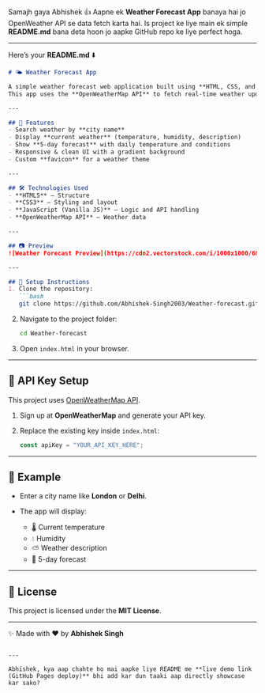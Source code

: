 Samajh gaya Abhishek 👍
Aapne ek **Weather Forecast App** banaya hai jo OpenWeather API se data fetch karta hai. Is project ke liye main ek simple **README.md** bana deta hoon jo aapke GitHub repo ke liye perfect hoga.

---

Here’s your **README.md** ⬇️

````markdown
# 🌤 Weather Forecast App

A simple weather forecast web application built using **HTML, CSS, and JavaScript**.  
This app uses the **OpenWeatherMap API** to fetch real-time weather updates and 5-day forecasts.

---

## 🚀 Features
- Search weather by **city name**
- Display **current weather** (temperature, humidity, description)
- Show **5-day forecast** with daily temperature and conditions
- Responsive & clean UI with a gradient background
- Custom **favicon** for a weather theme

---

## 🛠️ Technologies Used
- **HTML5** – Structure
- **CSS3** – Styling and layout
- **JavaScript (Vanilla JS)** – Logic and API handling
- **OpenWeatherMap API** – Weather data

---

## 📷 Preview
![Weather Forecast Preview](https://cdn2.vectorstock.com/i/1000x1000/68/51/rain-cloud-weather-forecast-info-icon-rainy-vector-24566851.jpg)

---

## 🔑 Setup Instructions
1. Clone the repository:
   ```bash
   git clone https://github.com/Abhishek-Singh2003/Weather-forecast.git
````

2. Navigate to the project folder:

   ```bash
   cd Weather-forecast
   ```
3. Open `index.html` in your browser.

---

## 🔗 API Key Setup

This project uses [OpenWeatherMap API](https://openweathermap.org/forecast5).

1. Sign up at **OpenWeatherMap** and generate your API key.
2. Replace the existing key inside `index.html`:

   ```javascript
   const apiKey = "YOUR_API_KEY_HERE";
   ```

---

## 📌 Example

* Enter a city name like **London** or **Delhi**.
* The app will display:

  * 🌡 Current temperature
  * 💧 Humidity
  * ⛅ Weather description
  * 📅 5-day forecast

---

## 📝 License

This project is licensed under the **MIT License**.

---

✨ Made with ❤️ by **Abhishek Singh**

```

---

Abhishek, kya aap chahte ho mai aapke liye README me **live demo link (GitHub Pages deploy)** bhi add kar dun taaki aap directly showcase kar sako?
```
